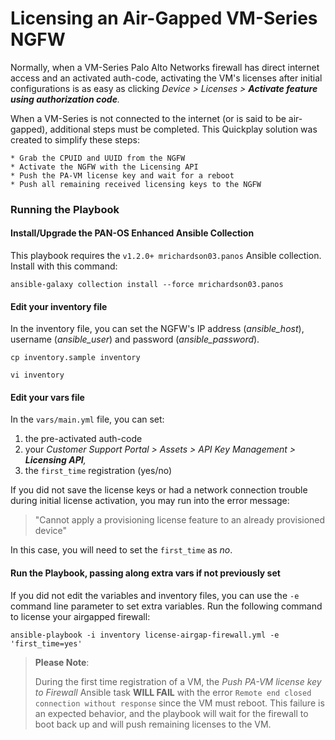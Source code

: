 # Licensing an Air-Gapped VM-Series NGFW

Normally, when a VM-Series Palo Alto Networks firewall has direct internet access 
and an activated auth-code, activating the VM's licenses after initial 
configurations is as easy as clicking _Device > Licenses > **Activate feature using
authorization code**._

When a VM-Series is not connected to the internet (or is said to be air-gapped), 
additional steps must be completed. This Quickplay solution was created to simplify
these steps:

    * Grab the CPUID and UUID from the NGFW
    * Activate the NGFW with the Licensing API 
    * Push the PA-VM license key and wait for a reboot
    * Push all remaining received licensing keys to the NGFW

### Running the Playbook

#### Install/Upgrade the PAN-OS Enhanced Ansible Collection

This playbook requires the `v1.2.0+ mrichardson03.panos` Ansible collection. Install 
with this command:

`ansible-galaxy collection install --force mrichardson03.panos`

#### Edit your inventory file

In the inventory file, you can set the NGFW's IP address (_ansible_host_), 
username (_ansible_user_) and password (_ansible_password_).

`cp inventory.sample inventory`

`vi inventory`

#### Edit your vars file

In the `vars/main.yml` file, you can set:
   1. the pre-activated auth-code 
   2. your _Customer Support Portal > Assets > API Key Management > **Licensing API**,_
   3. the `first_time` registration (yes/no)

If you did not save the license keys or had a network connection 
trouble during initial license activation, you may run into the error message:

> "Cannot apply a provisioning license feature to an already provisioned device"

In this case, you will need to set the `first_time` as _no_. 

#### Run the Playbook, passing along extra vars if not previously set

If you did not edit the variables and inventory files, you can use the `-e` command 
line parameter to set extra variables. Run the following command to license your
airgapped firewall:

`ansible-playbook -i inventory license-airgap-firewall.yml -e 'first_time=yes'`

> **Please Note**: 
> 
> During the first time registration of a VM, the *Push PA-VM license key to Firewall*
> Ansible task **WILL FAIL** with the error `Remote end closed connection without response`
> since the VM must reboot. This failure is an expected behavior, and the playbook will 
> wait for the firewall to boot back up and will push remaining licenses to the VM. 
